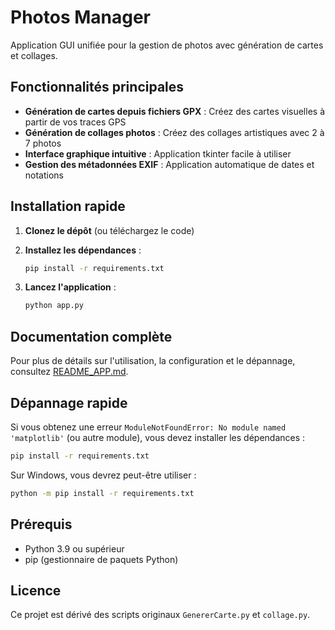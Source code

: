 # Photos Manager

Application GUI unifiée pour la gestion de photos avec génération de cartes et collages.

## Fonctionnalités principales

- **Génération de cartes depuis fichiers GPX** : Créez des cartes visuelles à partir de vos traces GPS
- **Génération de collages photos** : Créez des collages artistiques avec 2 à 7 photos
- **Interface graphique intuitive** : Application tkinter facile à utiliser
- **Gestion des métadonnées EXIF** : Application automatique de dates et notations

## Installation rapide

1. **Clonez le dépôt** (ou téléchargez le code)

2. **Installez les dépendances** :
   ```bash
   pip install -r requirements.txt
   ```

3. **Lancez l'application** :
   ```bash
   python app.py
   ```

## Documentation complète

Pour plus de détails sur l'utilisation, la configuration et le dépannage, consultez [README_APP.md](README_APP.md).

## Dépannage rapide

Si vous obtenez une erreur `ModuleNotFoundError: No module named 'matplotlib'` (ou autre module), vous devez installer les dépendances :

```bash
pip install -r requirements.txt
```

Sur Windows, vous devrez peut-être utiliser :
```bash
python -m pip install -r requirements.txt
```

## Prérequis

- Python 3.9 ou supérieur
- pip (gestionnaire de paquets Python)

## Licence

Ce projet est dérivé des scripts originaux `GenererCarte.py` et `collage.py`.